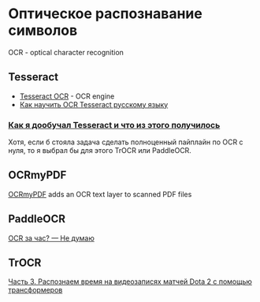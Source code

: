 # Оптическое распознавание символов

OCR - optical character recognition

## Tesseract

* [Tesseract OCR](https://github.com/tesseract-ocr/tesseract) - OCR engine
* [Как научить OCR Tesseraсt русскому языку](http://www.opennet.ru//base/rus/osr_tesseract_rus.txt.html)

### [Как я дообучал Tesseract и что из этого получилось](https://habr.com/ru/companies/rosatom/articles/669020/)

Хотя, если б стояла задача сделать полноценный пайплайн по OCR с нуля, то я выбрал бы для этого TrOCR или PaddleOCR.

## OCRmyPDF

[OCRmyPDF](https://github.com/jbarlow83/OCRmyPDF) adds an OCR text layer to scanned PDF files

## PaddleOCR

[OCR за час? — Не думаю](https://habr.com/ru/companies/jetinfosystems/articles/660405/)

## TrOCR

[Часть 3. Распознаем время на видеозаписях матчей Dota 2 с помощью трансформеров](https://habr.com/ru/articles/679762/)
